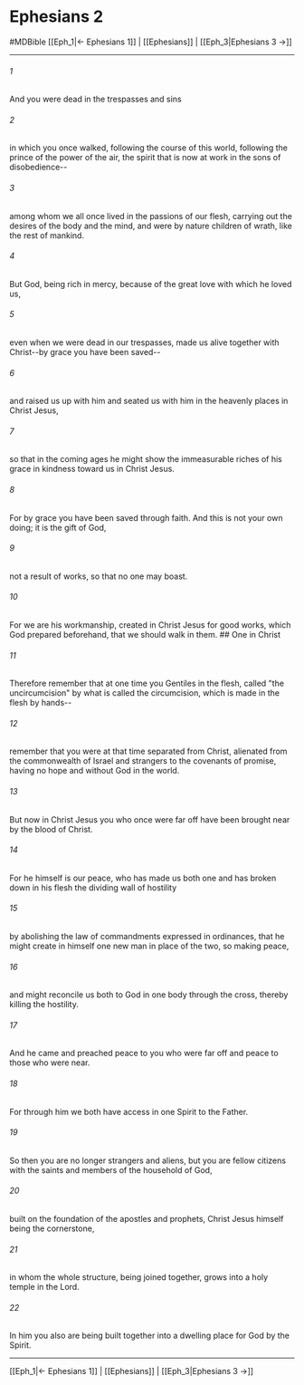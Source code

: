 # Ephesians 2
#MDBible
[[Eph_1|← Ephesians 1]] | [[Ephesians]] | [[Eph_3|Ephesians 3 →]]

***

###### 1 
And you were dead in the trespasses and sins 

###### 2 
in which you once walked, following the course of this world, following the prince of the power of the air, the spirit that is now at work in the sons of disobedience-- 

###### 3 
among whom we all once lived in the passions of our flesh, carrying out the desires of the body and the mind, and were by nature children of wrath, like the rest of mankind. 

###### 4 
But God, being rich in mercy, because of the great love with which he loved us, 

###### 5 
even when we were dead in our trespasses, made us alive together with Christ--by grace you have been saved-- 

###### 6 
and raised us up with him and seated us with him in the heavenly places in Christ Jesus, 

###### 7 
so that in the coming ages he might show the immeasurable riches of his grace in kindness toward us in Christ Jesus. 

###### 8 
For by grace you have been saved through faith. And this is not your own doing; it is the gift of God, 

###### 9 
not a result of works, so that no one may boast. 

###### 10 
For we are his workmanship, created in Christ Jesus for good works, which God prepared beforehand, that we should walk in them. ## One in Christ 

###### 11 
Therefore remember that at one time you Gentiles in the flesh, called "the uncircumcision" by what is called the circumcision, which is made in the flesh by hands-- 

###### 12 
remember that you were at that time separated from Christ, alienated from the commonwealth of Israel and strangers to the covenants of promise, having no hope and without God in the world. 

###### 13 
But now in Christ Jesus you who once were far off have been brought near by the blood of Christ. 

###### 14 
For he himself is our peace, who has made us both one and has broken down in his flesh the dividing wall of hostility 

###### 15 
by abolishing the law of commandments expressed in ordinances, that he might create in himself one new man in place of the two, so making peace, 

###### 16 
and might reconcile us both to God in one body through the cross, thereby killing the hostility. 

###### 17 
And he came and preached peace to you who were far off and peace to those who were near. 

###### 18 
For through him we both have access in one Spirit to the Father. 

###### 19 
So then you are no longer strangers and aliens, but you are fellow citizens with the saints and members of the household of God, 

###### 20 
built on the foundation of the apostles and prophets, Christ Jesus himself being the cornerstone, 

###### 21 
in whom the whole structure, being joined together, grows into a holy temple in the Lord. 

###### 22 
In him you also are being built together into a dwelling place for God by the Spirit. 

***

[[Eph_1|← Ephesians 1]] | [[Ephesians]] | [[Eph_3|Ephesians 3 →]]
